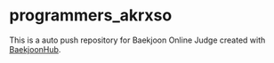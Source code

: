 # programmers_akrxso
This is a auto push repository for Baekjoon Online Judge created with [BaekjoonHub](https://github.com/BaekjoonHub/BaekjoonHub).
